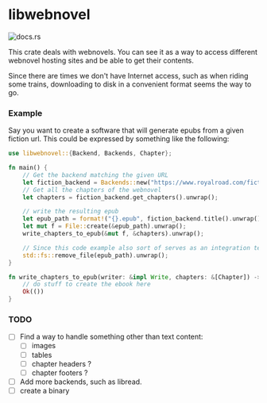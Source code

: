 # libwebnovel

![docs.rs](https://img.shields.io/docsrs/libwebnovel)

This crate deals with webnovels. You can see it as a way to access different
webnovel hosting sites and be able to get their contents.

Since there are times we don't have Internet access, such as when riding
some trains, downloading to disk in a convenient format seems the way to go.

### Example
Say you want to create a software that will generate epubs from a given
fiction url. This could be expressed by something like the following:

```rust
use libwebnovel::{Backend, Backends, Chapter};

fn main() {
    // Get the backend matching the given URL
    let fiction_backend = Backends::new("https://www.royalroad.com/fiction/21220/mother-of-learning").unwrap();
    // Get all the chapters of the webnovel
    let chapters = fiction_backend.get_chapters().unwrap();

    // write the resulting epub
    let epub_path = format!("{}.epub", fiction_backend.title().unwrap());
    let mut f = File::create(&epub_path).unwrap();
    write_chapters_to_epub(&mut f, &chapters).unwrap();

    // Since this code example also sort of serves as an integration test, remove the created file :p
    std::fs::remove_file(epub_path).unwrap();
}

fn write_chapters_to_epub(writer: &impl Write, chapters: &[Chapter]) -> Result<(), io::Error> {
    // do stuff to create the ebook here
    Ok(())
}
```

### TODO

- [ ] Find a way to handle something other than text content:
  - [ ] images
  - [ ] tables
  - [ ] chapter headers ?
  - [ ] chapter footers ?
- [ ] Add more backends, such as libread.
- [ ] create a binary
